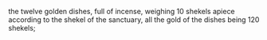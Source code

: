 the twelve golden dishes, full of incense, weighing 10 shekels apiece according to the shekel of the sanctuary, all the gold of the dishes being 120 shekels;
